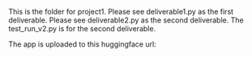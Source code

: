 This is the folder for project1. Please see deliverable1.py as the first deliverable. Please see deliverable2.py as the second deliverable. The test_run_v2.py is for the second deliverable.

The app is uploaded to this huggingface url:
